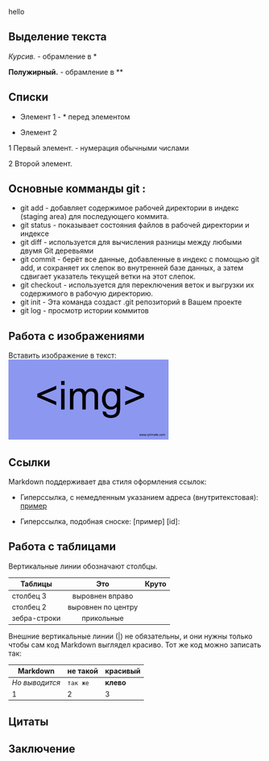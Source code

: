 hello

## Выделение текста
*Курсив.* - обрамление в *

**Полужирный.** - обрамление в **

## Списки

* Элемент 1 - * перед элементом

* Элемент 2

 1 Первый элемент. - нумерация обычными числами

 2 Второй элемент.

## Основные комманды git :

* git add - добавляет содержимое рабочей директории в индекс (staging area) для последующего коммита.
* git status - показывает состояния файлов в рабочей директории и индексе
* git diff - используется для вычисления разницы между любыми двумя Git деревьями
* git commit - берёт все данные, добавленные в индекс с помощью git add, и сохраняет их слепок во внутренней базе данных, а затем сдвигает указатель текущей ветки на этот слепок.
* git checkout - используется для переключения веток и выгрузки их содержимого в рабочую директорию.
* git init - Эта команда создаст .git репозиторий в Вашем проекте
* git log - просмотр истории коммитов


## Работа с изображениями

Вставить изображение в текст: ![Это изображение](imgimg.png)

## Ссылки

Markdown поддерживает два стиля оформления ссылок:

* Гиперссылка, с немедленным указанием адреса (внутритекстовая):
[пример](http://example.com/ "Необязательная подсказка")

* Гиперссылка, подобная сноске:
[пример] [id]:

## Работа с таблицами

Вертикальные линии обозначают столбцы.

| Таблицы       | Это                | Круто |
| ------------- |:------------------:| -----:|
| столбец 3     | выровнен вправо    |  |
| столбец 2     | выровнен по центру |    |
| зебра-строки  | прикольные         |    </head> |

Внешние вертикальные линии (|) не обязательны, и они нужны только чтобы сам код Markdown выглядел красиво. Тот же код можно записать так:

Markdown | не такой | красивый
--- | --- | ---
*Но выводится* | `так же` | **клево**
1 | 2 | 3

## Цитаты

## Заключение
